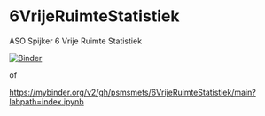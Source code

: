 # 6VrijeRuimteStatistiek
ASO Spijker 6 Vrije Ruimte Statistiek

[![Binder](https://mybinder.org/badge_logo.svg)](https://mybinder.org/v2/gh/psmsmets/6VrijeRuimteStatistiek/main?labpath=index.ipynb)

of

https://mybinder.org/v2/gh/psmsmets/6VrijeRuimteStatistiek/main?labpath=index.ipynb

